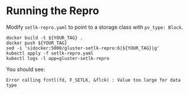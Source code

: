 # Running the Repro

Modify `setlk-repro.yaml` to point to a storage class with `pv_type: Block`.

```
docker build -t ${YOUR_TAG} .
docker push ${YOUR_TAG}
sed -i 's|docker:5000/gluster-setlk-repro:6|${YOUR_TAG}|g'
kubectl apply -f setlk-repro.yaml
kubectl logs -l app=gluster-setlk-repro
```

You should see:

```
Error calling fcntl(fd, F_SETLK, &flck) : Value too large for data type
```
